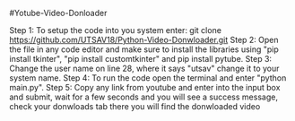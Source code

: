 #Yotube-Video-Donloader

Step 1: To setup the code into you system enter: git clone https://github.com/UTSAV18/Python-Video-Donwloader.git
Step 2: Open the file in any code editor and make sure to install the libraries using "pip install tkinter", "pip install customtkinter" and pip install pytube.
Step 3: Change the user name on line 28, where it says "utsav" change it to your system name.
Step 4: To run the code open the terminal and enter "python main.py".
Step 5: Copy any link from youtube and enter into the input box and submit, wait for a few seconds and you will see a success message, check your donwloads tab there you         will find the donwloaded video
